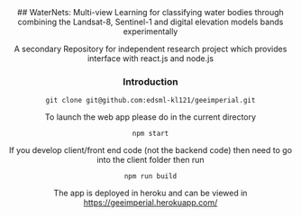 <center
![WaterOracleLogo](https://user-images.githubusercontent.com/90031508/183531098-494a5819-7714-4f72-8ff8-d038982eb5f0.png)
</center>
## WaterNets: Multi-view Learning for classifying water bodies through combining the Landsat-8, Sentinel-1 and digital elevation models bands experimentally

A secondary Repository for independent research project which provides interface with react.js and node.js

### Introduction

```
git clone git@github.com:edsml-kl121/geeimperial.git
```

To launch the web app please do in the current directory
```
npm start
```

If you develop client/front end code (not the backend code) then need to go into the client folder then run

```
npm run build
```

The app is deployed in heroku and can be viewed in https://geeimperial.herokuapp.com/

